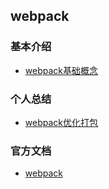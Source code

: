 ## webpack
### 基本介绍
* [webpack基础概念](./elementary-concepts.md)

### 个人总结

* [webpack优化打包](./optimize-compile.md)

### 官方文档

* [webpack](https://www.webpackjs.com/)
